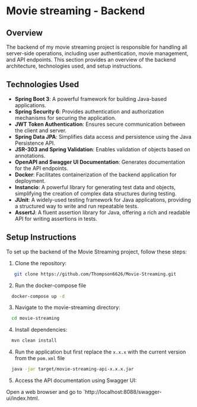 # Movie streaming - Backend

## Overview

The backend of my movie streaming project is responsible for handling all server-side operations, including user authentication, movie management, and API endpoints. This section provides an overview of the backend architecture, technologies used, and setup instructions.

## Technologies Used

- **Spring Boot 3**: A powerful framework for building Java-based applications.
- **Spring Security 6**: Provides authentication and authorization mechanisms for securing the application.
- **JWT Token Authentication**: Ensures secure communication between the client and server.
- **Spring Data JPA**: Simplifies data access and persistence using the Java Persistence API.
- **JSR-303 and Spring Validation**: Enables validation of objects based on annotations.
- **OpenAPI and Swagger UI Documentation**: Generates documentation for the API endpoints.
- **Docker**: Facilitates containerization of the backend application for deployment.
- **Instancio**: A powerful library for generating test data and objects, simplifying the creation of complex data structures during testing.
- **JUnit**: A widely-used testing framework for Java applications, providing a structured way to write and run repeatable tests.
- **AssertJ**: A fluent assertion library for Java, offering a rich and readable API for writing assertions in tests.


## Setup Instructions

To set up the backend of the Movie Streaming project, follow these steps:

1. Clone the repository:

```bash
   git clone https://github.com/Thompson6626/Movie-Streaming.git
```

2. Run the docker-compose file

```bash
  docker-compose up -d
```

3. Navigate to the movie-streaming directory:

```bash
  cd movie-streaming
```

4. Install dependencies:

```bash
  mvn clean install
```

4. Run the application but first replace the `x.x.x` with the current version from the `pom.xml` file

```bash
  java -jar target/movie-streaming-api-x.x.x.jar
```

5. Access the API documentation using Swagger UI:

Open a web browser and go to `http://localhost:8088/swagger-ui/index.html.
